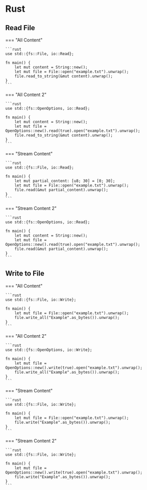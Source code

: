 # Rust

## Read File

=== "All Content"

    ```rust
    use std::{fs::File, io::Read};

    fn main() {
        let mut content = String::new();
        let mut file = File::open("example.txt").unwrap();
        file.read_to_string(&mut content).unwrap();
    }
    ```

=== "All Content 2"

    ```rust
    use std::{fs::OpenOptions, io::Read};

    fn main() {
        let mut content = String::new();
        let mut file = OpenOptions::new().read(true).open("example.txt").unwrap();
        file.read_to_string(&mut content).unwrap();
    }
    ```

=== "Stream Content"

    ```rust
    use std::{fs::File, io::Read};

    fn main() {
        let mut partial_content: [u8; 30] = [0; 30];
        let mut file = File::open("example.txt").unwrap();
        file.read(&mut partial_content).unwrap();
    }
    ```

=== "Stream Content 2"

    ```rust
    use std::{fs::OpenOptions, io::Read};

    fn main() {
        let mut content = String::new();
        let mut file = OpenOptions::new().read(true).open("example.txt").unwrap();
        file.read(&mut partial_content).unwrap();
    }
    ```

## Write to File

=== "All Content"

    ```rust
    use std::{fs::File, io::Write};

    fn main() {
        let mut file = File::open("example.txt").unwrap();
        file.write_all("Example".as_bytes()).unwrap();
    }
    ```

=== "All Content 2"

    ```rust
    use std::{fs::OpenOptions, io::Write};

    fn main() {
        let mut file = OpenOptions::new().write(true).open("example.txt").unwrap();
        file.write_all("Example".as_bytes()).unwrap();
    }
    ```

=== "Stream Content"

    ```rust
    use std::{fs::File, io::Write};

    fn main() {
        let mut file = File::open("example.txt").unwrap();
        file.write("Example".as_bytes()).unwrap();
    }
    ```

=== "Stream Content 2"

    ```rust
    use std::{fs::File, io::Write};

    fn main() {
        let mut file = OpenOptions::new().write(true).open("example.txt").unwrap();
        file.write("Example".as_bytes()).unwrap();
    }
    ```
